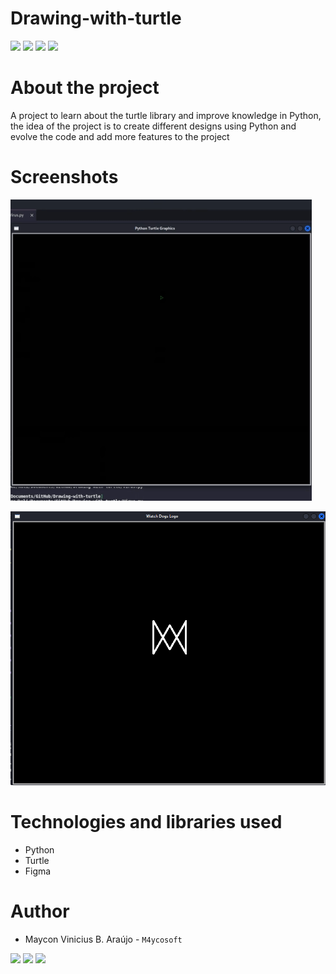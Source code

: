 # Drawing-with-turtle

<a href="#"><img src="https://img.shields.io/github/license/Ileriayo/markdown-badges?style=for-the-badge"></a>
<a href="#"><img src="https://img.shields.io/badge/GitHub-100000?style=for-the-badge&logo=github&logoColor=white"></a>
<a href="#"><img src="https://img.shields.io/badge/Kali_Linux-557C94?style=for-the-badge&logo=kali-linux&logoColor=white"></a>
<a href="#"><img src="https://img.shields.io/badge/Python-3776AB?style=for-the-badge&logo=python&logoColor=white"></a>

# About the project
 A project to learn about the turtle library and improve knowledge in Python, the idea of the project is to create different designs using Python and evolve the code and add more features to the project

# Screenshots

![img3](/img/0310GIF.gif)

![img2](/img/Screenshot_WD.png)

# Technologies and libraries used
- Python
- Turtle
- Figma


# Author

- Maycon Vinicius B. Araújo - ``M4ycosoft``

<a href="https://www.linkedin.com/in/mayconaraujo-tech/" target="_blank"><img src="https://img.shields.io/badge/-LinkedIn-%230077B5?style=for-the-badge&logo=linkedin&logoColor=white" target="_blank"></a>
<a href="https://instagram.com/mayconaraujo.tech" target="_blank"><img src="https://img.shields.io/badge/-Instagram-%23E4405F?style=for-the-badge&logo=instagram&logoColor=white" target="_blank"></a>
<a href = "mailto:mayconvbatista84@gmail.com"><img src="https://img.shields.io/badge/Gmail-D14836?style=for-the-badge&logo=gmail&logoColor=white"></a>
